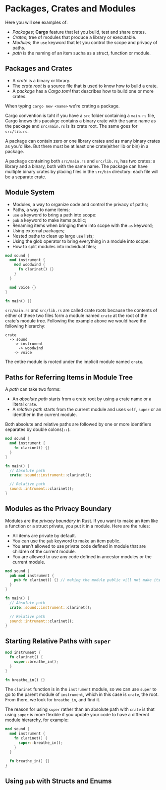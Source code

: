 # Packages, Crates and Modules

Here you will see examples of:

- *Packages*; **Cargo** feature that let you build, test and share crates.
- *Crates*; tree of modules that produce a library or executable.
- *Modules*; the `use` keyword that let you control the scope and privacy of paths.
- *path* is the naming of an item sucha as a struct, function or module.

## Packages and Crates

- A *crate* is a binary or library.
- The *crate root* is a source file that is used to know how to build a crate.
- A *package* has a *Cargo.toml* that describes how to build one or more crates.

When typing `cargo new <name>` we're crating a package.

Cargo convention is taht if you have a `src` folder containing a `main.rs` file, Cargo knows this pacakge contains a binary crate with the same name as the package and `src/main.rs` is its crate root. The same goes for `src/lib.rs`.

A package can contain zero or one library crates and as many binary crates as you'd like. But there must be at least one crate(either lib or bin) in a package.

A package containing both `src/main.rs` and `src/lib.rs`, has two crates: a library and a binary, both with the same name. The package can have multiple binary crates by placing files in the `src/bin` directory: each file will be a separate crate.

## Module System

- Modules, a way to organize code and control the privacy of paths;
- Paths, a way to name items;
- `use` a keyword to bring a path into scope:
- `pub` a keyword to make items public;
- Renaming items when bringing them into scope with the `as` keyword;
- Using external packages;
- Nested paths to clean up large `use` lists;
- Using the glob operator to bring everything in a module into scope:
- How to split modules into individual files;

```rust
mod sound {
  mod instrument {
    mod woodwind {
      fn clarinet() {}
    }
  }

  mod voice {}
}

fn main() {}
```

`src/main.rs` and `src/lib.rs` are called crate roots because the contents of either of these two files form a module named `crate` at the root of the crate's module tree. Following the example above we would have the following hierarchy:

```
crate
  -> sound
    -> instrument
      -> woodwind
    -> voice
```

The entire module is rooted under the implicit module named `crate`.


## Paths for Referring Items in Module Tree

A *path* can take two forms:

- An *absolute path* starts from a crate root by using a crate name or a literal `crate`.
- A *relative path* starts from the current module and uses `self`, `super` or an identifier in the current module.

Both absolute and relative paths are followed by one or more identifiers separates by double colons(`::`).

```rust
mod sound {
  mod instrument {
    fn clarinet() {}
  }
}

fn main() {
  // Absolute path
  crate::sound::instrument::clarinet();

  // Relative path
  sound::intrument::clarinet();
}
```

## Modules as the Privacy Boundary

Modules are the *privacy boundary* in Rust. If you want to make an item like a function or a struct private, you put it in a module. Here are the rules:

- All items are private by default.
- You can use the `pub` keyword to make an item public.
- You aren't allowed to use private code defined in module that are children of the current module.
- You are allowed to use any code defined in ancestor modules or the current module.

```rust
mod sound {
  pub mod instrument {
    pub fn clarinet() {} // making the module public will not make its contents public
  }
}

fn main() {
  // Absolute path
  crate::sound::instrument::clarinet();

  // Relative path
  sound::intrument::clarinet();
}
```

## Starting Relative Paths with `super`

```rust
mod instrument {
  fn clarinet() {
    super::breathe_in();
  }
}

fn breathe_in() {}
```

The `clarinet` function is in the `instrument` module, so we can use `super` to go to the parent module of `instrument`, which in this case is `crate`, the root. From there, we look for `breathe_in`, and find it.

The reason for using `super` rather than an absolute path with `crate` is that using `super` is more flexible if you update your code to have a different module hierarchy, for example:

```rust
mod sound {
  mod instrument {
    fn clarinet() {
      super::breathe_in();
    }
  }

  fn breathe_in() {}
}
```

## Using `pub` with Structs and Enums

